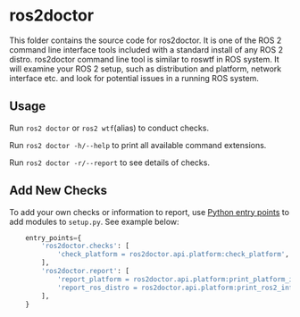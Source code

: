 # ros2doctor

This folder contains the source code for ros2doctor.
It is one of the ROS 2 command line interface tools included with a standard install of any ROS 2 distro.
ros2doctor command line tool is similar to roswtf in ROS system.
It will examine your ROS 2 setup, such as distribution and platform, network interface etc. and look for potential issues in a running ROS system.

## Usage

Run `ros2 doctor` or `ros2 wtf`(alias) to conduct checks.

Run `ros2 doctor -h/--help` to print all available command extensions.

Run `ros2 doctor -r/--report` to see details of checks.

## Add New Checks

To add your own checks or information to report, use [Python entry points](https://setuptools.readthedocs.io/en/latest/pkg_resources.html#entry-points) to add modules to `setup.py`. See example below:

```python
    entry_points={
        'ros2doctor.checks': [
            'check_platform = ros2doctor.api.platform:check_platform',
        ],
        'ros2doctor.report': [
            'report_platform = ros2doctor.api.platform:print_platform_info',
            'report_ros_distro = ros2doctor.api.platform:print_ros2_info',
        ],
    }
```

